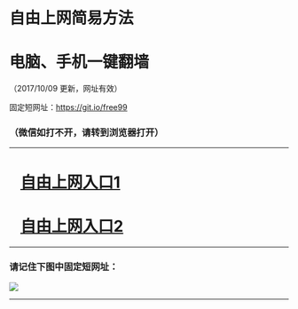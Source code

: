 ﻿# 自由上网简易方法

# 电脑、手机一键翻墙

（2017/10/09 更新，网址有效）

固定短网址：https://git.io/free99

### （微信如打不开，请转到浏览器打开）


***





# &nbsp;&nbsp; <a href="http://ft435410105.fwq-tz-1001.info/fwqtz01.html?t=10090014653 " target="_blank">自由上网入口1</a>
# &nbsp;&nbsp; <a href="http://ft265107987.fwq-tz-1002.info/fwqtz02.html?t=100900131517 " target="_blank">自由上网入口2</a>
***

### 请记住下图中固定短网址：

<img src="https://s3-us-west-2.amazonaws.com/fwq-1001/yjfq-20170905okok.png" /> 


***

